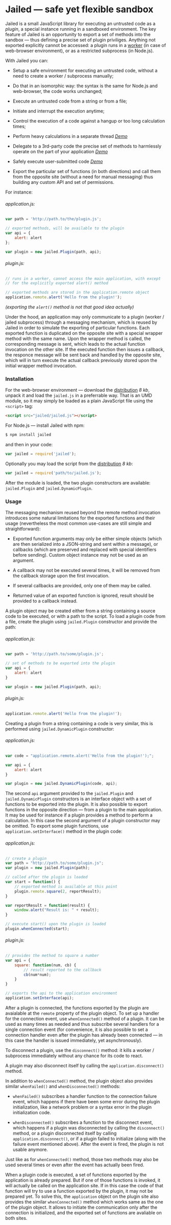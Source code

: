 Jailed — safe yet flexible sandbox
==================================

Jailed is a small JavaScript library for executing an untrusted code
as a *plugin*, a special instance running in a sandboxed
environment. The key feature of Jailed is an opportunity to export a
set of methods into the sandbox — thus defining a precise set of
plugin priviliges. Anything not exported explicitly cannot be
accessed: a plugin runs in a
[worker](https://developer.mozilla.org/en-US/docs/Web/Guide/Performance/Using_web_workers)
(in case of web-browser environment), or as a restricted subprocess
(in Node.js).


With Jailed you can:

- Setup a safe environment for executing an untrusted code, without a
  need to create a worker / subprocess manually;

- Do that in an isomorphic way: the syntax is the same for Node.js and
  web-browser, the code works unchanged;

- Execute an untrusted code from a string or from a file;

- Initiate and interrupt the execution anytime;

- Control the execution of a code against a hangup or too long
  calculation times;

- Perform heavy calculations in a separate thread
  *[Demo](https://asvd.github.io/jailed/demos/circle/)*

- Delegate to a 3rd-party code the precise set of methods to
  harmlessly operate on the part of your application
  *[Demo](https://asvd.github.io/jailed/demos/banner/)*

- Safely execute user-submitted code
  *[Demo](https://asvd.github.io/jailed/demos/console/)*

- Export the particular set of functions (in both directions) and call
  them from the opposite site (without a need for manual messaging)
  thus building any custom API and set of permissions.


For instance:


###### application.js:

```js
var path = 'http://path.to/the/plugin.js';

// exported methods, will be available to the plugin
var api = {
    alert: alert
};

var plugin = new jailed.Plugin(path, api);
```


###### plugin.js:

```js
// runs in a worker, cannot access the main application, with except
// for the explicitly exported alert() method

// exported methods are stored in the application.remote object
application.remote.alert('Hello from the plugin!');
```

*(exporting the `alert()` method is not that good idea actually)*

Under the hood, an application may only communicate to a plugin
(worker / jailed subprocess) through a messaging mechanism, which is
reused by Jailed in order to simulate the exporting of particular
functions. Each exported function is duplicated on the opposite site
with a special wrapper method with the same name. Upon the wrapper
method is called, the corresponding message is sent, which leads to
the actual function invocation on the other site. If the executed
function then issues a callback, the responce message will be sent
back and handled by the opposite site, which will in turn execute the
actual callback previously stored upon the initial wrapper method
invocation.


### Installation

For the web-browser environment — download the
[distribution](https://github.com/asvd/jailed/releases/download/v0.1.1/jailed-0.1.1.tar.gz)
*8 kb*, unpack it and load the `jailed.js` in a preferrable way. That
is an UMD module, so it may simply be loaded as a plain JavaScript
file using the `<script>` tag:

```html
<script src="jailed/jailed.js"></script>
```

For Node.js — install Jailed with npm:

```sh
$ npm install jailed
```

and then in your code:

```js
var jailed = require('jailed');
```

Optionally you may load the script from the
[distribution](https://github.com/asvd/jailed/releases/download/v0.1.1/jailed-0.1.1.tar.gz)
*8 kb*:

```js
var jailed = require('path/to/jailed.js');
```

After the module is loaded, the two plugin constructors are available:
`jailed.Plugin` and `jailed.DynamicPlugin`.



### Usage

The messaging mechanism reused beyond the remote method invocation
introduces some natural limitations for the exported functions and
their usage (nevertheless the most common use-cases are still simple
and straightforward):

- Exported function arguments may only be either simple objects (which
  are then serialized into a JSON-string and sent within a message),
  or callbacks (which are preserved and replaced with special
  identifiers before sending). Custom object instance may not be used
  as an argument.

- A callback may not be executed several times, it will be removed
  from the callback storage upon the first invocation.

- If several callbacks are provided, only one of them may be called.

- Returned value of an exported function is ignored, result should be
  provided to a callback instead.


A plugin object may be created either from a string containing a
source code to be executed, or with a path to the script. To load a
plugin code from a file, create the plugin using `jailed.Plugin`
constructor and provide the path:

###### application.js:

```js
var path = 'http://path.to/some/plugin.js';

// set of methods to be exported into the plugin
var api = {
    alert: alert
}

var plugin = new jailed.Plugin(path, api);
```


###### plugin.js:

```js
application.remote.alert('Hello from the plugin!');
```


Creating a plugin from a string containing a code is very similar,
this is performed using `jailed.DynamicPlugin` constructor:


###### application.js:

```js
var code = "application.remote.alert('Hello from the plugin!');";

var api = {
    alert: alert
}

var plugin = new jailed.DynamicPlugin(code, api);
```

The second `api` argument provided to the `jailed.Plugin` and
`jailed.DynamicPlugin` constructors is an interface object with a set
of functions to be exported into the plugin. It is also possible to
export functions in the opposite direction — from a plugin to the main
application. It may be used for instance if a plugin provides a method
to perform a calculation. In this case the second argument of a plugin
constructor may be omitted. To export some plugin functions, use
`application.setInterface()` method in the plugin code:


###### application.js:

```js
// create a plugin
var path = "http://path.to/some/plugin.js";
var plugin = new jailed.Plugin(path);

// called after the plugin is loaded
var start = function() {
    // exported method is available at this point
    plugin.remote.square(2, reportResult);
}

var reportResult = function(result) {
    window.alert("Result is: " + result);
}

// execute start() upon the plugin is loaded
plugin.whenConnected(start);
```

###### plugin.js:

```js
// provides the method to square a number
var api = {
    square: function(num, cb) {
        // result reported to the callback
        cb(num*num);
    }
}

// exports the api to the application environment
application.setInterface(api);
```


After a plugin is connected, the functions exported by the plugin are
avaialable at the `remote` property of the plugin object. To set up a
handler for the connection event, use `whenConnected()` method of a
plugin. It can be used as many times as needed and thus subscribe
several handlers for a single connection event (for convenience, it is
also possible to set a connection handler even after the plugin has
already been connected — in this case the handler is issued
immediately, yet asynchronously).

To disconnect a plugin, use the `disconnect()` method: it kills a
worker / subprocess immediately without any chance for its code to
react.

A plugin may also disconnect itself by calling the
`application.disconnect()` method.

In addition to `whenConnected()` method, the plugin object also
provides similar `whenFailed()` and `whenDisconnected()` methods:

- `whenFailed()` subscribes a handler function to the connection
  failure event, which happens if there have been some error during
  the plugin initialization, like a network problem or a syntax error
  in the plugin initialization code.

- `whenDisconnected()` subscribes a function to the disconnect event,
  which happens if a plugin was disconnected by calling the
  `disconnect()` method, or a plugin disconnected itself by calling
  `application.disconnect()`, or if a plugin failed to initialize
  (along with the failure event mentioned above). After the event is
  fired, the plugin is not usable anymore.

Just like as for `whenConnected()` method, those two methods may also
be used several times or even after the event has actually been fired.

When a plugin code is executed, a set of functions exported by the
application is already prepared. But if one of those functions is
invoked, it will actually be called on the application site. If in
this case the code of that function will try to use a function
exported by the plugin, it may not be prepared yet. To solve this, the
`application` object on the plugin site also provides the similar
`whenConnected()` method which works same as the one of the plugin
object. It allows to initiate the communication only after the
connection is initialized, and the exported set of functions are
avaliable on both sites.


